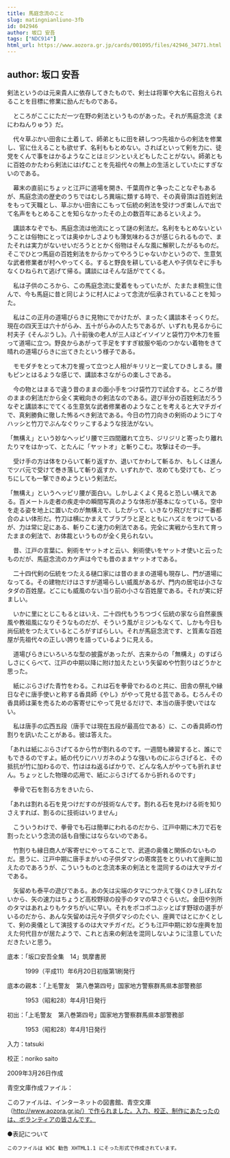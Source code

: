 ```yaml
---
title: 馬庭念流のこと
slug: matingnianliuno-3fb
id: 042946
author: 坂口 安吾
tags: ["NDC914"]
html_url: https://www.aozora.gr.jp/cards/001095/files/42946_34771.html
---
```


## author: 坂口 安吾

剣法というのは元来貴人に依存してきたもので、剣士は将軍や大名に召抱えられることを目標に修業に励んだものである。

　ところがここにただ一ツ在野の剣法というものがあった。それが馬庭念流《まにわねんりゅう》だ。

　代々草ぶかい田舎に土着して、師弟ともに田を耕しつつ先祖からの剣法を修業し、官に仕えることも欲せず、名利ももとめない。さればといって剣を力に、徒党をくんで事をはかるようなことはミジンといえどもしたことがない。師弟ともに百姓のかたわら剣法にはげむことを先祖代々の無上の生活としていたにすぎないのである。

　幕末の直前にちょッと江戸に道場を開き、千葉周作と争ったことなぞもあるが、馬庭念流の歴史のうちではむしろ異端に類する時で、その真骨頂は百姓剣法をもって天職とし、草ぶかい田舎にこもって伝統の剣法を受けつぎ楽しんで出でて名声をもとめることを知らなかったその上の数百年にあるといえよう。

　講談本なぞでも、馬庭念流は他流にとって謎の剣法だ。名利をもとめないということは俗物にとっては奥ゆかしさよりも薄気味わるさが感じられるもので、またそれは実力がないせいだろうととかく俗物はそんな風に解釈したがるものだ。そこでひとつ馬庭の百姓剣法をからかってやろうじゃないかというので、生意気な武者修業者が村へやってくる。すると野良を耕している老人や子供なぞに手もなくひねられて逃げて帰る。講談にはそんな話がでてくる。

　私は子供のころから、この馬庭念流に愛着をもっていたが、たまたま桐生に住んで、今も馬庭に昔と同じように村人によって念流が伝承されていることを知った。

　私はこの正月の道場びらきに見物にでかけたが、まったく講談本そっくりだ。現在の四天王は六十がらみ、五十がらみの人たちであるが、いずれも見るからに村夫子《そんぷうし》。八十前後の老人が三人ほどイソイソと袋竹刀や木刀を振って道場に立つ。野良からあがって手足をすすぎ紋服や垢のつかない着物をきて晴れの道場びらきに出てきたという様子である。

　モモダチをとって木刀を握って立つと人相がキリリと一変してひきしまる。腰もピンとはるような感じで、講談本さながらの楽しさである。

　今の物とはまるで違う昔のままの面小手をつけ袋竹刀で試合する。ところが昔のままの剣法だから全く実戦向きの剣法なのである。遊び半分の百姓剣法だろうなぞと講談本にでてくる生意気な武者修業者のようなことを考えると大マチガイで、真剣勝負に徹した怖るべき剣法である。今日の竹刀向きの剣術のように丁々ハッシと竹刀でぶんなぐりッこするような技法がない。

「無構え」という妙なヘッピリ腰で三四間離れて立ち、ジリジリと寄ったり離れたりマをはかって、とたんに「ヤットオ」と斬りこむ。攻撃はその一手。

　受け手の方は体をひらいて斬り返すか、退いてかわして斬るか、もしくは進んでツバ元で受けて巻き落して斬り返すか、いずれかで、攻めても受けても、どっちにしても一撃できめようという剣法だ。

「無構え」というヘッピリ腰が面白い。しかしよくよく見ると恐しい構えである。百メートル走者の疾走中の瞬間写真のような体形が基本になっている。空中を走る姿を地上に置いたのが無構えで、したがって、いきなり飛びだすに一番都合のよい体形だ。竹刀は横にかまえてブラブラと足とともにハズミをつけているが、力は常に足にある、斬りこむ速力の剣法である。完全に実戦から生れて育ったままの剣法で、お体裁というものが全く見られない。

　昔、江戸の言葉に、剣術をヤットオと云い、剣術使いをヤットオ使いと云ったものだが、馬庭念流のカケ声は今でも昔のままヤットオである。

　二十四代剣の伝統をつたえる樋口家には昔のままの道場も現存し、門が道場になってる。その建物だけはさすが道場らしい威風があるが、門内の居宅は小さなタダの百姓屋。どこにも威風のない当り前の小さな百姓屋である。それが実に好ましい。

　いかに里にとじこもるとはいえ、二十四代もうちつづく伝統の家なら自然豪族風や教祖風になりそうなものだが、そういう風がミジンもなくて、しかも今日も尚伝統をつたえているところがすばらしい。それが馬庭念流です、と質素な百姓屋が先祖代々の正しい誇りを語っているように見える。

　道場びらきにいろいろな型の披露があったが、古来からの「無構え」のすばらしさにくらべて、江戸の中期以降に附け加えたという矢留めや竹割りはどうかと思った。

　紙にぶらさげた青竹をわる。これは石を拳骨でわるのと共に、田舎の祭礼や縁日なぞに唐手使いと称する香具師《やし》がやって見せる芸である。むろんその香具師は薬を売るための客寄せにやって見せるだけで、本当の唐手使いではない。

　私は唐手の広西五段（唐手では現在五段が最高位である）に、この香具師の竹割りを訊いたことがある。彼は答えた。

「あれは紙にぶらさげてるから竹が割れるのです。一週間も練習すると、誰にでもできるのですよ。紙の代りにハリガネのような強いものにぶらさげると、その抵抗が竹に加わるので、竹ははね返るばかりで、どんな名人がやっても折れません。ちょッとした物理の応用で、紙にぶらさげてるから折れるのです」

　拳骨で石を割る方をきいたら、

「あれは割れる石を見つけだすのが技術なんです。割れる石を見わける術を知りさえすれば、割るのに技術はいりません」

　こういうわけで、拳骨でも石は簡単にわれるのだから、江戸中期に木刀で石を割ったという念流の話も自慢にはならないのである。

　竹割りも縁日商人が客寄せにやってることで、武道の奥儀と関係のないものだ。思うに、江戸中期に唐手まがいの子供ダマシの寄席芸をとりいれて座興に加えたのであろうが、こういうものと念流本来の剣法とを混同するのは大マチガイである。

　矢留めも泰平の遊びである。あの矢は尖端のタマにつかえて強くひきしぼれないから、矢の速力はちょうど高校野球の投手のタマの早さぐらいだ。金田や別所のタマはあれよりもケタちがいに早い。それをポコポコぶッとばす野球の選手がいるのだから、あんな矢留めは元々子供ダマシのたぐい、座興ではとにかくとして、剣の奥儀として演技するのは大マチガイだ。どうも江戸中期に妙な座興を加えた何代目かが居たようで、これと古来の剣法を混同しないように注意していただきたいと思う。













底本：「坂口安吾全集　14」筑摩書房


　　　1999（平成11）年6月20日初版第1刷発行

底本の親本：「上毛警友　第八巻第四号」国家地方警察群馬県本部警務部

　　　1953（昭和28）年4月1日発行

初出：「上毛警友　第八巻第四号」国家地方警察群馬県本部警務部

　　　1953（昭和28）年4月1日発行

入力：tatsuki

校正：noriko saito

2009年3月26日作成

青空文庫作成ファイル：

このファイルは、インターネットの図書館、青空文庫（http://www.aozora.gr.jp/）で作られました。入力、校正、制作にあたったのは、ボランティアの皆さんです。











●表記について


	このファイルは W3C 勧告 XHTML1.1 にそった形式で作成されています。
